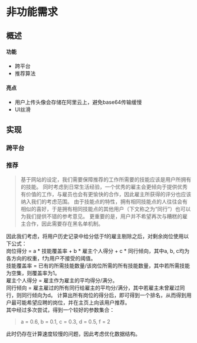 # 非功能需求
## 概述
#### 功能
+ 跨平台
+ 推荐算法  

#### 亮点
+ 用户上传头像会存储在阿里云上，避免base64传输缓慢
+ UI丝滑

## 实现
### 跨平台

### 推荐
> 基于网站的设定，我们需要保障推荐的工作所需要的技能应该是用户所拥有的技能。
> 同时考虑到日常生活经验，一个优秀的雇主会更倾向于提供优秀有价值的工作，与雇员也会有更愉快的合作，因此雇主所获得的评分也应该纳入我们的考虑范围。
> 由于技能点的特性，拥有相同技能点的人往往会有相似的喜好，于是拥有相同技能点的其他用户（下文称之为“同行”）也可以为我们提供不错的参考意见。
> 更重要的是，用户并不希望再次与糟糕的雇主合作，因此需要存在黑名单机制。


因此我们考虑，将用户历史记录中给分低于f的雇主剔除之后，对剩余岗位使用以下公式：   
岗位得分 = a * 技能覆盖率 + b * 雇主个人得分 + c * 同行倾向，其中a, b, c均为各方向的权重，f为用户不接受的阈值。  
技能覆盖率 = 已有的所需技能数量/该岗位所需的所有技能数量，其中若所需技能为空集，则覆盖率为1。  
雇主个人得分 = 雇主作为雇主的平均得分/满分。  
同行倾向 = 雇主雇过的所有同行给雇主的平均分/满分，其中若雇主未曾雇过同行，则同行倾向为d。 
计算出所有岗位的得分后，即可得到一个排名，从而得到用户最可能希望应聘的岗位，并在主页上向该用户推荐。  
其中经过多次尝试，得到一个较好的参数集合：  
> a = 0.6, 
> b = 0.1,
> c = 0.3,
> d = 0.5, 
> f = 2


此时仍存在计算速度较慢的问题，因此考虑优化数据结构。
